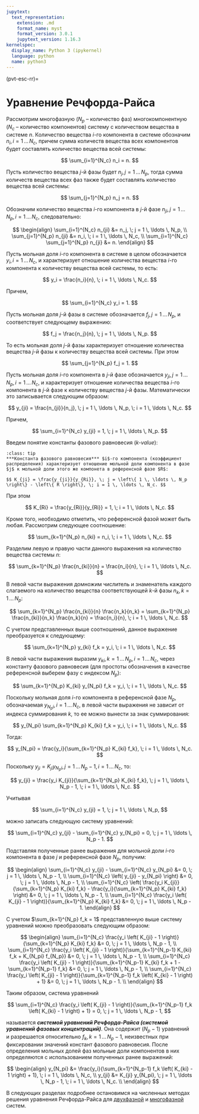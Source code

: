 ```yaml
---
jupytext:
  text_representation:
    extension: .md
    format_name: myst
    format_version: 3.0.1
    jupytext_version: 1.16.3
kernelspec:
  display_name: Python 3 (ipykernel)
  language: python
  name: python3
---
```


(pvt-esc-rr)=
# Уравнение Речфорда-Райса

Рассмотрим многофазную ($N_p$ – количество фаз) многокомпонентную ($N_c$ – количество компонентов) систему с количеством вещества в системе $n$. Количество вещества $i$-го компонента в системе обозначим $n_i, \, i = 1 \, \ldots \, N_c,$ причем сумма количеств вещества всех компонентов будет составлять количество вещества всей системы:

$$ \sum_{i=1}^{N_c} n_i = n. $$

Пусть количество вещества $j$-й фазы будет $n_j, \, j = 1 \, \ldots \, N_p,$ тогда сумма количеств вещества всех фаз также будет составлять количество вещества всей системы:

$$ \sum_{j=1}^{N_p} n_j = n. $$

Обозначим количество вещества $i$-го компонента в $j$-й фазе $n_{ji}, \, j = 1 \, \ldots \, N_p, \, i = 1 \, \ldots \, N_c,$ следовательно:

$$ \begin{align}
\sum_{i=1}^{N_c} n_{ji} &= n_j, \; j = 1 \, \ldots \, N_p, \\
\sum_{j=1}^{N_p} n_{ji} &= n_i, \; i = 1 \, \ldots \, N_c, \\
\sum_{i=1}^{N_c} \sum_{j=1}^{N_p} n_{ji} &= n.
\end{align} $$

Пусть мольная доля $i$-го компонента в системе в целом обозначается $y_i, \, i = 1 \, \ldots \, N_c,$ и характеризует отношение количества вещества $i$-го компонента к количеству вещества всей системы, то есть:

$$ y_i = \frac{n_i}{n}, \; i = 1 \, \ldots \, N_c. $$

Причем,

$$ \sum_{i=1}^{N_c} y_i = 1. $$

Пусть мольная доля $j$-й фазы в системе обозначается $f_j, \, j = 1 \, \ldots \, N_p,$ и соответствует следующему выражению:

$$ f_j = \frac{n_j}{n}, \; j = 1 \, \ldots \, N_p. $$

То есть мольная доля $j$-й фазы характеризует отношение количества вещества $j$-й фазы к количеству вещества всей системы. При этом

$$ \sum_{j=1}^{N_p} f_j = 1. $$

Пусть мольная доля $i$-го компонента в $j$-й фазе обозначается $y_{ji}, \, j = 1 \, \ldots \, N_p, \, i = 1 \, \ldots \, N_c,$ и характеризует отношение количества вещества $i$-го компонента в $j$-й фазе к количеству вещества $j$-й фазы. Математически это записывается следующим образом:

$$ y_{ji} = \frac{n_{ji}}{n_j}, \; j = 1 \, \ldots \, N_p, \; i = 1 \, \ldots \, N_c. $$

Причем,

$$ \sum_{i=1}^{N_c} y_{ji} = 1, \; j = 1 \, \ldots \, N_p. $$

Введем понятие константы фазового равновесия (*k-value*):

```{admonition} Определение
:class: tip
***Константа фазового равновесия*** $i$-го компонента (коэффициент распределения) характеризует отношение мольной доли компонента в фазе $j$ к мольной доли этого же компонета в референсной фазе $R$:

$$ K_{ji} = \frac{y_{ji}}{y_{Ri}}, \; j = \left\{ 1 \, \ldots \, N_p \right\} - \left\{ R \right\}, \; i = 1 \, \ldots \, N_c. $$

```

При этом

$$ K_{Ri} = \frac{y_{Ri}}{y_{Ri}} = 1, \; i = 1 \, \ldots \, N_c. $$

Кроме того, необходимо отметить, что референсной фазой может быть любая. Рассмотрим следующее соотношение:

$$ \sum_{k=1}^{N_p} n_{ki} = n_i, \; i = 1 \, \ldots \, N_c. $$

Разделим левую и правую части данного выражения на количество вещества системы $n$:

$$ \sum_{k=1}^{N_p} \frac{n_{ki}}{n} = \frac{n_i}{n}, \; i = 1 \, \ldots \, N_c. $$

В левой части выражения домножим числитель и знаменатель каждого слагаемого на количество вещества соответствующей $k$-й фазы $n_k, \, k = 1 \, \ldots \, N_p$:

$$ \sum_{k=1}^{N_p} \frac{n_{ki}}{n} \frac{n_k}{n_k} = \sum_{k=1}^{N_p} \frac{n_{ki}}{n_k} \frac{n_k}{n} = \frac{n_i}{n}, \; i = 1 \, \ldots \, N_c. $$

С учетом представленных выше соотношений, данное выражение преобразуется к следующему:

$$ \sum_{k=1}^{N_p} y_{ki} f_k = y_i, \; i = 1 \, \ldots \, N_c. $$

В левой части выражения выразим $y_{ki}, \, k = 1 \, \ldots \, N_p, \, i = 1 \, \ldots \, N_c,$ через константу фазового равновесия (для простоты обозначения в качестве референсной выберем фазу с индексом $N_p$):

$$ \sum_{k=1}^{N_p} K_{ki} y_{N_pi} f_k = y_i, \; i = 1 \, \ldots \, N_c. $$

Поскольку мольная доля $i$-го компонента в референсной фазе $N_p$, обозначаемая $y_{N_pi}, \, i = 1 \, \ldots \, N_c,$ в левой части выражения не зависит от индекса суммирования $k$, то ее можно вынести за знак суммирования:

$$ y_{N_pi} \sum_{k=1}^{N_p} K_{ki} f_k = y_i, \; i = 1 \, \ldots \, N_c. $$

Тогда:

$$ y_{N_pi} = \frac{y_i}{\sum_{k=1}^{N_p} K_{ki} f_k}, \; i = 1 \, \ldots \, N_c. $$

Поскольку $y_{ji} = K_{ji} y_{N_pi}, \, j = 1 \, \ldots \, N_p - 1, \, i = 1 \, \ldots \, N_c$, то:

$$ y_{ji} = \frac{y_i K_{ji}}{\sum_{k=1}^{N_p} K_{ki} f_k}, \; j = 1 \, \ldots \, N_p - 1, \; i = 1 \, \ldots \, N_c. $$

Учитывая

$$ \sum_{i=1}^{N_c} y_{ji} = 1, \; j = 1 \, \ldots \, N_p, $$

можно записать следующую систему уравнений:

$$ \sum_{i=1}^{N_c} y_{ji} - \sum_{i=1}^{N_c} y_{N_pi} = 0, \; j = 1 \, \ldots \, N_p - 1. $$

Подставляя полученные ранее выражения для мольной доли $i$-го компонента в фазе $j$ и референсной фазе $N_p$, получим:

$$ \begin{align}
\sum_{i=1}^{N_c} y_{ji} - \sum_{i=1}^{N_c} y_{N_pi} &= 0, \; j = 1 \, \ldots \, N_p - 1, \\
\sum_{i=1}^{N_c} \left( y_{ji} - y_{N_pi} \right) &= 0, \; j = 1 \, \ldots \, N_p - 1, \\
\sum_{i=1}^{N_c} \left( \frac{y_i K_{ji}}{\sum_{k=1}^{N_p} K_{ki} f_k} - \frac{y_i}{\sum_{k=1}^{N_p} K_{ki} f_k} \right) &= 0, \; j = 1 \, \ldots \, N_p - 1, \\
\sum_{i=1}^{N_c} \frac{y_i \left( K_{ji} - 1 \right)}{\sum_{k=1}^{N_p} K_{ki} f_k} &= 0, \; j = 1 \, \ldots \, N_p - 1.
\end{align} $$

С учетом $\sum_{k=1}^{N_p} f_k = 1$ представленную выше систему уравнений можно преобразовать следующим образом:

$$ \begin{align}
\sum_{i=1}^{N_c} \frac{y_i \left( K_{ji} - 1 \right)}{\sum_{k=1}^{N_p} K_{ki} f_k} &= 0, \; j = 1 \, \ldots \, N_p - 1, \\
\sum_{i=1}^{N_c} \frac{y_i \left( K_{ji} - 1 \right)}{\sum_{k=1}^{N_p-1} K_{ki} f_k + K_{N_pi} f_{N_p}} &= 0, \; j = 1 \, \ldots \, N_p - 1, \\
\sum_{i=1}^{N_c} \frac{y_i \left( K_{ji} - 1 \right)}{\sum_{k=1}^{N_p-1} K_{ki} f_k + 1 - \sum_{k=1}^{N_p-1} f_k} &= 0, \; j = 1 \, \ldots \, N_p - 1, \\
\sum_{i=1}^{N_c} \frac{y_i \left( K_{ji} - 1 \right)}{\sum_{k=1}^{N_p-1} f_k \left( K_{ki} - 1 \right) + 1} &= 0, \; j = 1 \, \ldots \, N_p - 1. \\
\end{align} $$

Таким образом, система уравнений

$$ \sum_{i=1}^{N_c} \frac{y_i \left( K_{ji} - 1 \right)}{\sum_{k=1}^{N_p-1} f_k \left( K_{ki} - 1 \right) + 1} = 0, \; j = 1 \, \ldots \, N_p - 1, $$

называется ***системой уравнений Речфорда-Райса (системой уравнений фазовых концентраций)***. Она содержит $\left( N_p - 1 \right)$ уравнений и разрешается относительно $f_k, \, k = 1 \, \ldots \, N_p - 1,$ неизвестных при фиксировании значений констант фазового равновесия. После определения мольных долей фаз мольные доли компонентов в них определяются с использованием полученных ранее выражений:

$$ \begin{align}
y_{N_pi} &= \frac{y_i}{\sum_{k=1}^{N_p-1} f_k \left( K_{ki} - 1 \right) + 1}, \; i = 1 \, \ldots \, N_c, \\
y_{ji} &=  K_{ji} y_{N_pi}, \; j = 1 \, \ldots \, N_p - 1, \; i = 1 \, \ldots \, N_c. \\
\end{align} $$

В следующих разделах подробнее остановимся на численных методах решения уравнения Речфорда-Райса для [двухфазной](SEC-3-RR-2P.md) и [многофазной](SEC-4-RR-NP.md) систем.

